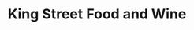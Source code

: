 ---
title: "King Street Food and Wine"
url: /great-yarmouth/king-street-food-and-wine/
shop: Lebensmittel
---